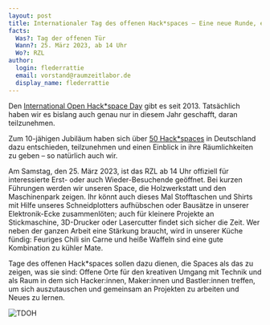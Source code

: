 ```yaml
---
layout: post
title: Internationaler Tag des offenen Hack*spaces – Eine neue Runde, eine neue Wahnsinnsfahrt
facts:
  Was?: Tag der offenen Tür
  Wann?: 25. März 2023, ab 14 Uhr
  Wo?: RZL
author:
  login: flederrattie 
  email: vorstand@raumzeitlabor.de
  display_name: flederrattie
---
```


Den [International Open Hack*space Day](https://wiki.hackerspaces.org/International_Open_Hackerspace_Day) gibt es seit 2013. Tatsächlich haben wir es bislang auch genau nur in diesem Jahr geschafft, daran teilzunehmen. 

Zum 10-jähigen Jubiläum haben sich über [50 Hack*spaces](https://md.darmstadt.ccc.de/tagderoffenentuer) in Deutschland dazu entschieden, teilzunehmen und einen Einblick in ihre Räumlichkeiten zu geben – so natürlich auch wir.

Am Samstag, den 25. März 2023, ist das RZL ab 14 Uhr offiziell für interessierte Erst- oder auch Wieder-Besuchende geöffnet. Bei kurzen Führungen werden wir unseren Space, die Holzwerkstatt und den Maschinenpark zeigen. Ihr könnt auch dieses Mal Stofftaschen und Shirts mit Hilfe unseres Schneidplotters aufhübschen oder Bausätze in unserer Elektronik-Ecke zusammenlöten; auch für kleinere Projekte an Stickmaschine, 3D-Drucker oder Lasercutter findet sich sicher die Zeit. Wer neben der ganzen Arbeit eine Stärkung braucht, wird in unserer Küche fündig: Feuriges Chili sin Carne und heiße Waffeln sind eine gute Kombination zu kühler Mate.

Tage des offenen Hack*spaces sollen dazu dienen, die Spaces als das zu zeigen, was sie sind: Offene Orte für den kreativen Umgang mit Technik und als Raum in dem sich Hacker:innen, Maker:innen und Bastler:innen treffen, um sich auszutauschen und gemeinsam an Projekten zu arbeiten und Neues zu lernen.

![TDOH](/assets/TDOH_23.jpg)

